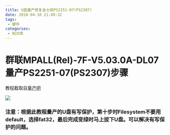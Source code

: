 ```yaml
---
title: U盘量产修复金士顿PS2251-07(PS2307)
date: 2018-04-16 21:49:32
tags:
 - 硬件
categories:
 - 知识库
---
```



# 群联MPALL(Rel)-7F-V5.03.0A-DL07量产PS2251-07(PS2307)步骤

教程截取自[量产吧](http://www.liangchanba.com/article-2442-1.html)

![](https://cdn.jsdelivr.net/gh/lpdswing/oss@main/202305181009497.png)

### 注意：根据此教程量产的U盘有写保护，第十步时Filesystem不要用default，选择fat32，最后完成变绿时马上拔下U盘。可以解决有写保护的问题。